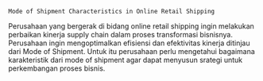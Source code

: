 `Mode of Shipment Characteristics in Online Retail Shipping`

Perusahaan yang bergerak di bidang online retail shipping ingin melakukan perbaikan kinerja supply chain dalam proses transformasi bisnisnya. Perusahaan ingin mengoptimalkan efisiensi dan efektivitas kinerja ditinjau dari Mode of Shipment. 
Untuk itu perusahaan perlu mengetahui bagaimana karakteristik dari mode of shipment agar dapat menyusun srategi untuk perkembangan proses bisnis.

